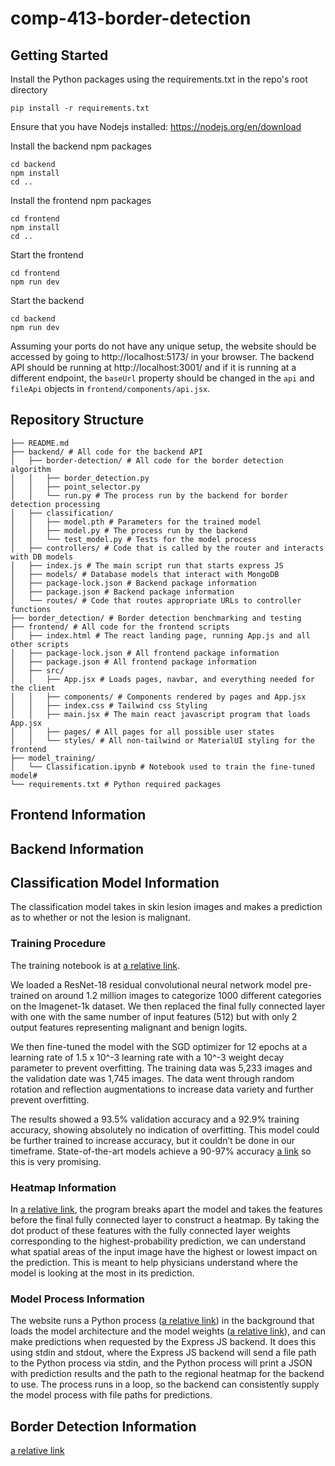 # comp-413-border-detection

## Getting Started
Install the Python packages using the requirements.txt in the repo's root directory
```
pip install -r requirements.txt
```

Ensure that you have Nodejs installed: https://nodejs.org/en/download

Install the backend npm packages
```
cd backend
npm install
cd ..
```

Install the frontend npm packages
```
cd frontend
npm install
cd ..
```

Start the frontend
```
cd frontend
npm run dev
```

Start the backend
```
cd backend
npm run dev
```

Assuming your ports do not have any unique setup, the website should be accessed by going to http://localhost:5173/ in your browser. The backend API should be running at http://localhost:3001/ and if it is running at a different endpoint, the `baseUrl` property should be changed in the `api` and `fileApi` objects in `frontend/components/api.jsx`.

## Repository Structure
```
├── README.md
├── backend/ # All code for the backend API
│   ├── border-detection/ # All code for the border detection algorithm
│   │   ├── border_detection.py
│   │   ├── point_selector.py
│   │   └── run.py # The process run by the backend for border detection processing
│   ├── classification/
│   │   ├── model.pth # Parameters for the trained model
│   │   ├── model.py # The process run by the backend
│   │   └── test_model.py # Tests for the model process
│   ├── controllers/ # Code that is called by the router and interacts with DB models
│   ├── index.js # The main script run that starts express JS
│   ├── models/ # Database models that interact with MongoDB
│   ├── package-lock.json # Backend package information
│   ├── package.json # Backend package information
│   └── routes/ # Code that routes appropriate URLs to controller functions
├── border_detection/ # Border detection benchmarking and testing
├── frontend/ # All code for the frontend scripts
│   ├── index.html # The react landing page, running App.js and all other scripts
│   ├── package-lock.json # All frontend package information
│   ├── package.json # All frontend package information
│   ├── src/
│   │   ├── App.jsx # Loads pages, navbar, and everything needed for the client
│   │   ├── components/ # Components rendered by pages and App.jsx
│   │   ├── index.css # Tailwind css Styling
│   │   ├── main.jsx # The main react javascript program that loads App.jsx
│   │   ├── pages/ # All pages for all possible user states
│   │   └── styles/ # All non-tailwind or MaterialUI styling for the frontend
├── model_training/
│   └── Classification.ipynb # Notebook used to train the fine-tuned model#
└── requirements.txt # Python required packages
```

## Frontend Information

## Backend Information

## Classification Model Information
The classification model takes in skin lesion images and makes a prediction as to whether or not the lesion is malignant. 

### Training Procedure
The training notebook is at [a relative link](model_training/Classification.ipynb).

We loaded a ResNet-18 residual convolutional neural network model pre-trained on around 1.2 million images to categorize 1000 different categories on the Imagenet-1k dataset. We then replaced the final fully connected layer with one with the same number of input features (512) but with only 2 output features representing malignant and benign logits.

We then fine-tuned the model with the SGD optimizer for 12 epochs at a learning rate of 1.5 x 10^-3 learning rate with a 10^-3 weight decay parameter to prevent overfitting. The training data was 5,233 images and the validation date was 1,745 images. The data went through random rotation and reflection augmentations to increase data variety and further prevent overfitting.

The results showed a 93.5% validation accuracy and a 92.9% training accuracy, showing absolutely no indication of overfitting. This model could be further trained to increase accuracy, but it couldn’t be done in our timeframe. State-of-the-art models achieve a 90-97% accuracy [a link](https://www.researchgate.net/publication/376048706_SkinLesNet_Classification_of_Skin_Lesions_Using_a_Multi-Layer_Deep_Convolutional_Neural_Network_in_Dermoscopy_Images "(source)") so this is very promising.

### Heatmap Information
In [a relative link](backend/classification/model.py), the program breaks apart the model and takes the features before the final fully connected layer to construct a heatmap. By taking the dot product of these features with the fully connected layer weights corresponding to the highest-probability prediction, we can understand what spatial areas of the input image have the highest or lowest impact on the prediction. This is meant to help physicians understand where the model is looking at the most in its prediction.

### Model Process Information
The website runs a Python process ([a relative link](backend/classification/model.py)) in the background that loads the model architecture and the model weights ([a relative link](backend/classification/model.pth)), and can make predictions when requested by the Express JS backend. It does this using stdin and stdout, where the Express JS backend will send a file path to the Python process via stdin, and the Python process will print a JSON with prediction results and the path to the regional heatmap for the backend to use. The process runs in a loop, so the backend can consistently supply the model process with file paths for predictions.

## Border Detection Information
[a relative link](border_detection/README.md)